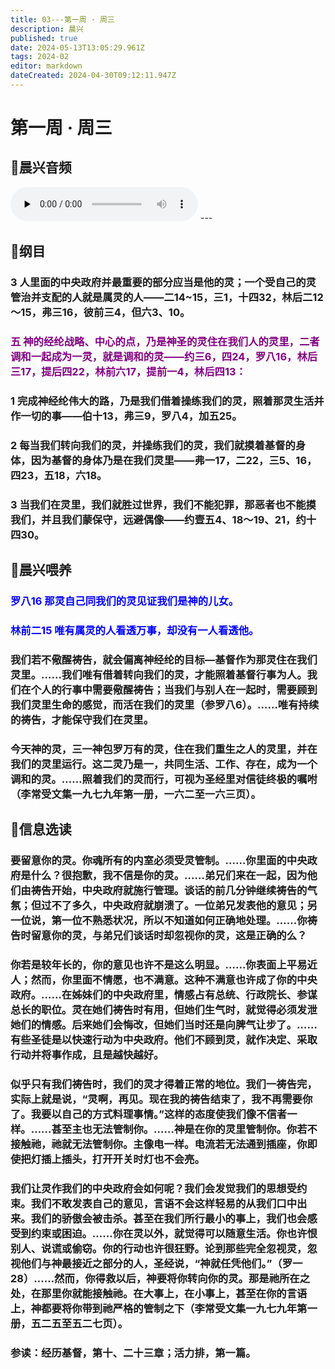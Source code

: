 ```yaml
---
title: 03---第一周 · 周三
description: 晨兴
published: true
date: 2024-05-13T13:05:29.961Z
tags: 2024-02
editor: markdown
dateCreated: 2024-04-30T09:12:11.947Z
---
```


# 第一周 · 周三
## 🎵晨兴音频
<audio id="audio" controls="" preload="none">
      <source id="mp3" src="/2024-02/week1/week1day3.mp3">
</audio>
---

## 📖纲目

### 3   人里面的中央政府并最重要的部分应当是他的灵；一个受自己的灵管治并支配的人就是属灵的人——二14~15，三1，十四32，林后二12～15，弗三16，彼前三4，但六3、10。

### <font color=purple>五   神的经纶战略、中心的点，乃是神圣的灵住在我们人的灵里，二者调和一起成为一灵，就是调和的灵——约三6，四24，罗八16，林后三17，提后四22，林前六17，提前一4，林后四13：</font>

### 1   完成神经纶伟大的路，乃是我们借着操练我们的灵，照着那灵生活并作一切的事——伯十13，弗三9，罗八4，加五25。

### 2   每当我们转向我们的灵，并操练我们的灵，我们就摸着基督的身体，因为基督的身体乃是在我们灵里——弗一17，二22，三5、16，四23，五18，六18。

### 3   当我们在灵里，我们就胜过世界，我们不能犯罪，那恶者也不能摸我们，并且我们蒙保守，远避偶像——约壹五4、18～19、21，约十四30。

## 📖晨兴喂养

### <font color=blue>罗八16    那灵自己同我们的灵见证我们是神的儿女。</font>

### <font color=blue>林前二15    唯有属灵的人看透万事，却没有一人看透他。</font>

### 我们若不儆醒祷告，就会偏离神经纶的目标—基督作为那灵住在我们灵里。……我们唯有借着转向我们的灵，才能照着基督行事为人。我们在个人的行事中需要儆醒祷告；当我们与别人在一起时，需要顾到我们灵里生命的感觉，而活在我们的灵里（参罗八6）。……唯有持续的祷告，才能保守我们在灵里。

### 今天神的灵，三一神包罗万有的灵，住在我们重生之人的灵里，并在我们的灵里运行。这二灵乃是一，共同生活、工作、存在，成为一个调和的灵。……照着我们的灵而行，可视为圣经里对信徒终极的嘱咐（李常受文集一九七九年第一册，一六二至一六三页）。

## 📖信息选读

### 要留意你的灵。你魂所有的内室必须受灵管制。……你里面的中央政府是什么？很抱歉，我不信是你的灵。……弟兄们来在一起，因为他们由祷告开始，中央政府就施行管理。谈话的前几分钟继续祷告的气氛；但过不了多久，中央政府就崩溃了。一位弟兄发表他的意见；另一位说，第一位不熟悉状况，所以不知道如何正确地处理。……你祷告时留意你的灵，与弟兄们谈话时却忽视你的灵，这是正确的么？

### 你若是较年长的，你的意见也许不是这么明显。……你表面上平易近人；然而，你里面不情愿，也不满意。这种不满意也许成了你的中央政府。……在姊妹们的中央政府里，情感占有总统、行政院长、参谋总长的职位。灵在她们祷告时有用，但她们生气时，就觉得必须发泄她们的情感。后来她们会悔改，但她们当时还是向脾气让步了。……有些圣徒是以快速行动为中央政府。他们不顾到灵，就作决定、采取行动并将事作成，且是越快越好。

### 似乎只有我们祷告时，我们的灵才得着正常的地位。我们一祷告完，实际上就是说，“灵啊，再见。现在我的祷告结束了，我不再需要你了。我要以自己的方式料理事情。”这样的态度使我们像不信者一样。……甚至主也无法管制你。……神是在你的灵里管制你。你若不接触祂，祂就无法管制你。主像电一样。电流若无法通到插座，你即使把灯插上插头，打开开关时灯也不会亮。

### 我们让灵作我们的中央政府会如何呢？我们会发觉我们的思想受约束。我们不敢发表自己的意见，言语不会这样轻易的从我们口中出来。我们的骄傲会被击杀。甚至在我们所行最小的事上，我们也会感受到约束或困迫。……你在灵以外，就觉得可以随意生活。你也许恨别人、说谎或偷窃。你的行动也许很狂野。论到那些完全忽视灵，忽视他们与神最接近之部分的人，圣经说，“神就任凭他们。”（罗一28）……然而，你得救以后，神要将你转向你的灵。那是祂所在之处，在那里你就能接触祂。在大事上，在小事上，甚至在你的言语上，神都要将你带到祂严格的管制之下（李常受文集一九七九年第一册，五二五至五二七页）。

### 参读：经历基督，第十、二十三章；活力排，第一篇。
<!-- Google tag (gtag.js) -->
<script async src="https://www.googletagmanager.com/gtag/js?id=G-1P8709Z16T"></script>
<script>
  window.dataLayer = window.dataLayer || [];
  function gtag(){dataLayer.push(arguments);}
  gtag('js', new Date());

  gtag('config', 'G-1P8709Z16T');
</script>